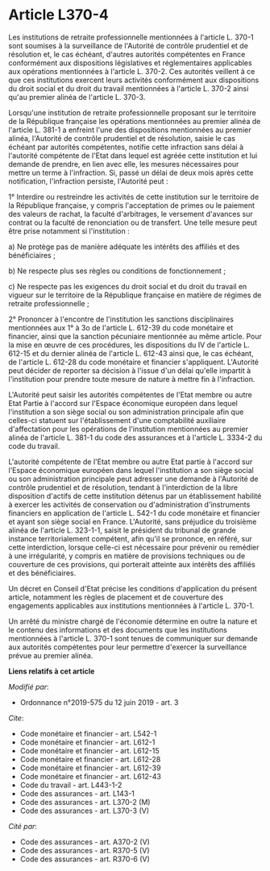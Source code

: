 # Article L370-4

Les institutions de retraite professionnelle mentionnées à l'article L. 370-1 sont soumises à la surveillance de l'Autorité
de contrôle prudentiel et de résolution et, le cas échéant, d'autres autorités compétentes en France conformément aux
dispositions législatives et réglementaires applicables aux opérations mentionnées à l'article L. 370-2. Ces autorités
veillent à ce que ces institutions exercent leurs activités conformément aux dispositions du droit social et du droit du
travail mentionnées à l'article L. 370-2 ainsi qu'au premier alinéa de l'article L. 370-3.

Lorsqu'une institution de retraite professionnelle proposant sur le territoire de la République française les opérations
mentionnées au premier alinéa de l'article L. 381-1 a enfreint l'une des dispositions mentionnées au premier alinéa,
l'Autorité de contrôle prudentiel et de résolution, saisie le cas échéant par autorités compétentes, notifie cette infraction
sans délai à l'autorité compétente de l'Etat dans lequel est agréée cette institution et lui demande de prendre, en lien avec
elle, les mesures nécessaires pour mettre un terme à l'infraction. Si, passé un délai de deux mois après cette notification,
l'infraction persiste, l'Autorité peut :

1° Interdire ou restreindre les activités de cette institution sur le territoire de la République française, y compris
l'acceptation de primes ou le paiement des valeurs de rachat, la faculté d'arbitrages, le versement d'avances sur contrat ou
la faculté de renonciation ou de transfert. Une telle mesure peut être prise notamment si l'institution :

a) Ne protège pas de manière adéquate les intérêts des affiliés et des bénéficiaires ;

b) Ne respecte plus ses règles ou conditions de fonctionnement ;

c) Ne respecte pas les exigences du droit social et du droit du travail en vigueur sur le territoire de la République
française en matière de régimes de retraite professionnelle ;

2° Prononcer à l'encontre de l'institution les sanctions disciplinaires mentionnées aux 1° à 3o de l'article L. 612-39 du
code monétaire et financier, ainsi que la sanction pécuniaire mentionnée au même article. Pour la mise en œuvre de ces
procédures, les dispositions du IV de l'article L. 612-15 et du dernier alinéa de l'article L. 612-43 ainsi que, le cas
échéant, de l'article L. 612-28 du code monétaire et financier s'appliquent. L'Autorité peut décider de reporter sa décision
à l'issue d'un délai qu'elle impartit à l'institution pour prendre toute mesure de nature à mettre fin à l'infraction.

L'Autorité peut saisir les autorités compétentes de l'Etat membre ou autre Etat Partie à l'accord sur l'Espace économique
européen dans lequel l'institution a son siège social ou son administration principale afin que celles-ci statuent sur
l'établissement d'une comptabilité auxiliaire d'affectation pour les opérations de l'institution mentionnées au premier
alinéa de l'article L. 381-1 du code des assurances et à l'article L. 3334-2 du code du travail.

L'autorité compétente de l'Etat membre ou autre Etat partie à l'accord sur l'Espace économique européen dans lequel
l'institution a son siège social ou son administration principale peut adresser une demande à l'Autorité de contrôle
prudentiel et de résolution, tendant à l'interdiction de la libre disposition d'actifs de cette institution détenus par un
établissement habilité à exercer les activités de conservation ou d'administration d'instruments financiers en application de
l'article L. 542-1 du code monétaire et financier et ayant son siège social en France. L'Autorité, sans préjudice du
troisième alinéa de l'article L. 323-1-1, saisit le président du tribunal de grande instance territorialement compétent, afin
qu'il se prononce, en référé, sur cette interdiction, lorsque celle-ci est nécessaire pour prévenir ou remédier à une
irrégularité, y compris en matière de provisions techniques ou de couverture de ces provisions, qui porterait atteinte aux
intérêts des affiliés et des bénéficiaires.

Un décret en Conseil d'Etat précise les conditions d'application du présent article, notamment les règles de placement et de
couverture des engagements applicables aux institutions mentionnées à l'article L. 370-1.

Un arrêté du ministre chargé de l'économie détermine en outre la nature et le contenu des informations et des documents que
les institutions mentionnées à l'article L. 370-1 sont tenues de communiquer sur demande aux autorités compétentes pour leur
permettre d'exercer la surveillance prévue au premier alinéa.

**Liens relatifs à cet article**

_Modifié par_:

  - Ordonnance n°2019-575 du 12 juin 2019 - art. 3

_Cite_:

  - Code monétaire et financier - art. L542-1
  - Code monétaire et financier - art. L612-1
  - Code monétaire et financier - art. L612-15
  - Code monétaire et financier - art. L612-28
  - Code monétaire et financier - art. L612-39
  - Code monétaire et financier - art. L612-43
  - Code du travail - art. L443-1-2
  - Code des assurances - art. L143-1
  - Code des assurances - art. L370-2 (M)
  - Code des assurances - art. L370-3 (V)

_Cité par_:

  - Code des assurances - art. A370-2 (V)
  - Code des assurances - art. R370-5 (V)
  - Code des assurances - art. R370-6 (V)
